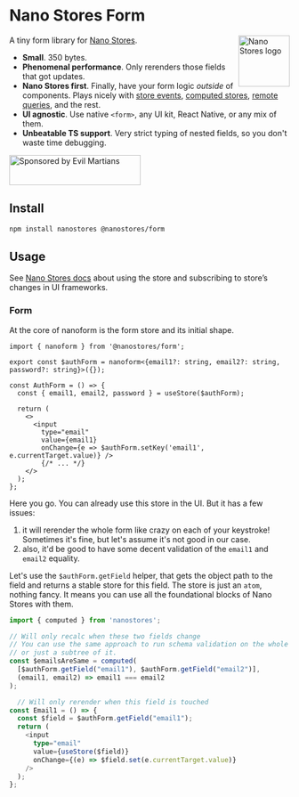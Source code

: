 # Nano Stores Form

<img align="right" width="92" height="92" title="Nano Stores logo"
     src="https://nanostores.github.io/nanostores/logo.svg">

A tiny form library for [Nano Stores](https://github.com/nanostores/nanostores).

- **Small**. 350 bytes.
- **Phenomenal performance**. Only rerenders those fields that got updates.
- **Nano Stores first**. Finally, have your form logic *outside* of components. 
Plays nicely with [store events](https://github.com/nanostores/nanostores#store-events),
[computed stores](https://github.com/nanostores/nanostores#computed-stores),
[remote queries](https://github.com/nanostores/query), and the rest.
- **UI agnostic**. Use native `<form>`, any UI kit, React Native, or any mix of them.
- **Unbeatable TS support**. Very strict typing of nested fields, so you don't
waste time debugging.

<a href="https://evilmartians.com/?utm_source=nanostores-query">
  <img src="https://evilmartians.com/badges/sponsored-by-evil-martians.svg"
       alt="Sponsored by Evil Martians" width="236" height="54">
</a>

## Install

```sh
npm install nanostores @nanostores/form
```

## Usage

See [Nano Stores docs](https://github.com/nanostores/nanostores#guide)
about using the store and subscribing to store’s changes in UI frameworks.

### Form

At the core of nanoform is the form store and its initial shape.

```tsx
import { nanoform } from '@nanostores/form';

export const $authForm = nanoform<{email1?: string, email2?: string, password?: string}>({});

const AuthForm = () => {
  const { email1, email2, password } = useStore($authForm);

  return (
    <>
      <input
        type="email"
        value={email1}
        onChange={e => $authForm.setKey('email1', e.currentTarget.value)} />
        {/* ... */}
    </>
  );
};
```

Here you go. You can already use this store in the UI. But it has a few issues:

1. it will rerender the whole form like crazy on each of your keystroke! Sometimes
it's fine, but let's assume it's not good in our case.
2. also, it'd be good to have some decent validation of the `email1` and
`email2` equality.

Let's use the `$authForm.getField` helper, that gets the object path to the field
and returns a stable store for this field. The store is just an `atom`, nothing
fancy. It means you can use all the foundational blocks of Nano Stores with them.

```ts
import { computed } from 'nanostores';

// Will only recalc when these two fields change
// You can use the same approach to run schema validation on the whole form data
// or just a subtree of it.
const $emailsAreSame = computed(
  [$authForm.getField("email1"), $authForm.getField("email2")],
  (email1, email2) => email1 === email2
);

  // Will only rerender when this field is touched
const Email1 = () => {
  const $field = $authForm.getField("email1");
  return (
    <input
      type="email"
      value={useStore($field)}
      onChange={(e) => $field.set(e.currentTarget.value)}
    />
  );
};
```
